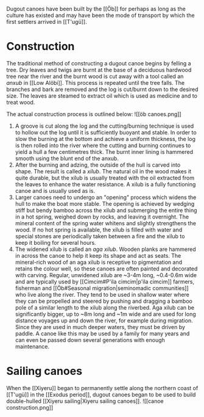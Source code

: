 Dugout canoes have been built by the [[Öb]] for perhaps as long as the culture has existed and may have been the mode of transport by which the first settlers arrived in [[T'ugü]].
# Construction
The traditional method of constructing a dugout canoe begins by felling a tree. Dry leaves and twigs are burnt at the base of a deciduous hardwood tree near the river and the burnt wood is cut away with a tool called an *anxub* in [[Low Alöbi]]. This process is repeated until the tree falls. The branches and bark are removed and the log is cut/burnt down to the desired size. The leaves are steamed to extract oil which is used as medicine and to treat wood.

The actual construction process is outlined below:
![[öb canoes.png]]
1. A groove is cut along the log and the cutting/burning technique is used to hollow out the log until it is sufficiently buoyant and stable. In order to slow the burning at the bottom and achieve a uniform thickness, the log is then rolled into the river where the cutting and burning continues to yield a hull a few centimetres thick. The burnt inner lining is hammered smooth using the blunt end of the anxub.
2. After the burning and adzing, the outside of the hull is carved into shape. The result is called a *xilub*. The natural oil in the wood makes it quite durable, but the xilub is usually treated with the oil extracted from the leaves to enhance the water resistance. A xilub is a fully functioning canoe and is usually used as is.
3. Larger canoes need to undergo an "opening" process which widens the hull to make the boat more stable. The opening is achieved by wedging stiff but bendy bamboo across the xilub and submerging the entire thing in a hot spring, weighed down by rocks, and leaving it overnight. The mineral content of the spring water whitens and slightly strengthens the wood. If no hot spring is available, the xilub is filled with water and special stones are periodically taken between a fire and the xilub to keep it boiling for several hours.
4. The widened xilub is called an *aga xilub*. Wooden planks are hammered in across the canoe to help it keep its shape and act as seats. The mineral-rich wood of an aga xilub is receptive to pigmentation and retains the colour well, so these canoes are often painted and decorated with carving.
Regular, unwidened xilub are ~3-4m long, ~0.4-0.6m wide and are typically used by [[Cimcim#P'ila cimcim|p'ila cimcim]] farmers, fisherman and [[Öb#Seasonal migration|seminomadic communities]] who live along the river. They tend to be used in shallow water where they can be propelled and steered by pushing and dragging a bamboo pole of a similar length to the xilub along the riverbed. Aga xilub can be significantly bigger, up to ~8m long and ~1m wide and are used for long distance voyages up and down the river, for example during migration. Since they are used in much deeper waters, they must be driven by paddle. A canoe like this may be used by a family for many years and can even be passed down several generations with enough maintenance.
# Sailing canoes
When the [[Xiyeru]] began to permanently settle along the northern coast of [[T'ugü]] in the [[Exodus period]], dugout canoes began to be used to build double-hulled [[Xiyeru sailing|Xiyeru sailing canoes]].
![[canoe construction.png]]